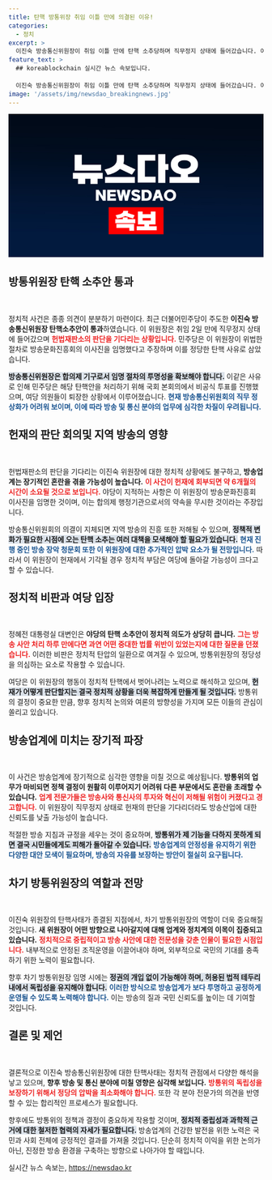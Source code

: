 ```yaml
---
title: 탄핵 방통위장 취임 이틀 만에 의결된 이유!
categories:
  - 정치
excerpt: >
  이진숙 방송통신위원장이 취임 이틀 만에 탄핵 소추당하며 직무정지 상태에 들어갔습니다. 여야 간 전방위적인 정치적 공방 속, 방송의 미래는 어떻게 될까요? 클릭해 보세요!
feature_text: >
  ## koreablockchain 실시간 뉴스 속보입니다.

  이진숙 방송통신위원장이 취임 이틀 만에 탄핵 소추당하며 직무정지 상태에 들어갔습니다. 여야 간 전방위적인 정치적 공방 속, 방송의 미래는 어떻게 될까요? 클릭해 보세요!
image: '/assets/img/newsdao_breakingnews.jpg'
---
```


<p><img src="/assets/img/newsdao_breakingnews.jpg" alt="koreablockchain 속보" /></p>

<h2 data-ke-size="size26">방통위원장 탄핵 소추안 통과</h2>

<p data-ke-size="size16">&nbsp;</p>

<p>정치적 사건은 종종 의견이 분분하기 마련이다. 최근 더불어민주당이 주도한 <b>이진숙 방송통신위원장 탄핵소추안이 통과</b>하였습니다. 이 위원장은 취임 2일 만에 직무정지 상태에 들어갔으며 <b><span style="color: #ee2323;">헌법재판소의 판단을 기다리는 상황입니다.</span></b> 민주당은 이 위원장이 위법한 절차로 방송문화진흥회의 이사진을 임명했다고 주장하며 이를 정당한 탄핵 사유로 삼았습니다. </p>

<p><b><span style="background-color: #21538527;">방송통신위원장은 합의제 기구로서 임명 절차의 투명성을 확보해야 합니다.</span></b> 이같은 사유로 인해 민주당은 해당 탄핵안을 처리하기 위해 국회 본회의에서 비공식 투표를 진행했으며, 여당 의원들이 퇴장한 상황에서 이루어졌습니다. <b><span style="color: #1a5490;">현재 방송통신위원회의 직무 정상화가 어려워 보이며, 이에 따라 방송 및 통신 분야의 업무에 심각한 차질이 우려됩니다.</span></b></p>

<h2 data-ke-size="size26">헌재의 판단 회의및 지역 방송의 영향</h2>

<p data-ke-size="size16">&nbsp;</p>

<p>헌법재판소의 판단을 기다리는 이진숙 위원장에 대한 정치적 상황에도 불구하고, <b>방송업계는 장기적인 혼란을 겪을 가능성이 높습니다.</b> <b><span style="color: #ee2323;">이 사건이 헌재에 회부되면 약 6개월의 시간이 소요될 것으로 보입니다.</span></b> 야당이 지적하는 사항은 이 위원장이 방송문화진흥회 이사진을 임명한 것이며, 이는 합의제 행정기관으로서의 약속을 무시한 것이라는 주장입니다.</p>

<p>방송통신위원회의 의결이 지체되면 지역 방송의 진흥 또한 저해될 수 있으며, <b><span style="background-color: #21538527;">정책적 변화가 필요한 시점에 오는 탄핵 소추는 여러 대책을 모색해야 할 필요가 있습니다.</span></b> <b><span style="color: #1a5490;">현재 진행 중인 방송 장악 청문회 또한 이 위원장에 대한 추가적인 압박 요소가 될 전망입니다.</span></b> 따라서 이 위원장이 헌재에서 기각될 경우 정치적 부담은 여당에 돌아갈 가능성이 크다고 할 수 있습니다.</p>

<h2 data-ke-size="size26">정치적 비판과 여당 입장</h2>

<p data-ke-size="size16">&nbsp;</p>

<p>정혜전 대통령실 대변인은 <b>야당의 탄핵 소추안이 정치적 의도가 상당히 큽니다.</b> <b><span style="color: #ee2323;">그는 방송 사안 처리 하루 만에다면 과연 어떤 중대한 법률 위반이 있었는지에 대한 질문을 던졌습니다.</span></b> 이러한 비판은 정치적 탄압의 일환으로 여겨질 수 있으며, 방통위원장의 정당성을 의심하는 요소로 작용할 수 있습니다.</p>

<p>여당은 이 위원장의 행동이 정치적 탄핵에서 벗어나려는 노력으로 해석하고 있으며, <b><span style="background-color: #21538527;">헌재가 어떻게 판단할지는 결국 정치적 상황을 더욱 복잡하게 만들게 될 것입니다.</span></b> 방통위의 결정이 중요한 만큼, 향후 정치적 논의와 여론의 방향성을 가지며 모든 이들의 관심이 쏠리고 있습니다. </p>

<h2 data-ke-size="size26">방송업계에 미치는 장기적 파장</h2>

<p data-ke-size="size16">&nbsp;</p>

<p>이 사건은 방송업계에 장기적으로 심각한 영향을 미칠 것으로 예상됩니다. <b>방통위의 업무가 마비되면 정책 결정이 원활히 이루어지기 어려워 다른 부문에서도 혼란을 초래할 수 있습니다.</b> <b><span style="color: #ee2323;">업계 전문가들은 방송사와 통신사의 투자와 혁신이 저해될 위험이 커졌다고 경고합니다.</span></b> 이 위원장이 직무정지 상태로 헌재의 판단을 기다리더라도 방송산업에 대한 신뢰도를 낮출 가능성이 높습니다.</p>

<p>적절한 방송 지침과 규정을 세우는 것이 중요하며, <b><span style="background-color: #21538527;">방통위가 제 기능을 다하지 못하게 되면 결국 시민들에게도 피해가 돌아갈 수 있습니다.</span></b> <b><span style="color: #1a5490;">방송업계의 안정성을 유지하기 위한 다양한 대안 모색이 필요하며, 방송의 자유를 보장하는 방안이 절실히 요구됩니다.</span></b></p>

<h2 data-ke-size="size26">차기 방통위원장의 역할과 전망</h2>

<p data-ke-size="size16">&nbsp;</p>

<p>이진숙 위원장의 탄핵사태가 종결된 지점에서, 차기 방통위원장의 역할이 더욱 중요해질 것입니다. <b>새 위원장이 어떤 방향으로 나아갈지에 대해 업계와 정치계의 이목이 집중되고 있습니다.</b> <b><span style="color: #ee2323;">정치적으로 중립적이고 방송 사안에 대한 전문성을 갖춘 인물이 필요한 시점입니다.</span></b> 내부적으로 안정된 조직운영을 이끌어내야 하며, 외부적으로 국민의 기대를 충족하기 위한 노력이 필요합니다. </p>

<p>향후 차기 방통위원장 임명 시에는 <b><span style="background-color: #21538527;">정권의 개입 없이 가능해야 하며, 허용된 법적 테두리 내에서 독립성을 유지해야 합니다.</span></b> <b><span style="color: #1a5490;">이러한 방식으로 방송업계가 보다 투명하고 공정하게 운영될 수 있도록 노력해야 합니다.</span></b> 이는 방송의 질과 국민 신뢰도를 높이는 데 기여할 것입니다.</p>

<h2 data-ke-size="size26">결론 및 제언</h2>

<p data-ke-size="size16">&nbsp;</p>

<p>결론적으로 이진숙 방송통신위원장에 대한 탄핵사태는 정치적 관점에서 다양한 해석을 낳고 있으며, <b>향후 방송 및 통신 분야에 미칠 영향은 심각해 보입니다.</b> <b><span style="color: #ee2323;">방통위의 독립성을 보장하기 위해서 정당의 압박을 최소화해야 합니다.</span></b> 또한 각 분야 전문가의 의견을 반영할 수 있는 합리적인 프로세스가 필요합니다.</p>

<p>향후에도 방통위의 정책과 결정이 중요하게 작용할 것이며, <b><span style="background-color: #21538527;">정치적 중립성과 과학적 근거에 대한 철저한 협력의 자세가 필요합니다.</span></b> 방송업계의 건강한 발전을 위한 노력은 국민과 사회 전체에 긍정적인 결과를 가져올 것입니다. 단순히 정치적 이익을 위한 논의가 아닌, 진정한 방송 환경을 구축하는 방향으로 나아가야 할 때입니다.</p>
실시간 뉴스 속보는, <a href="https://newsdao.kr" rel="dofollow">https://newsdao.kr</a>


